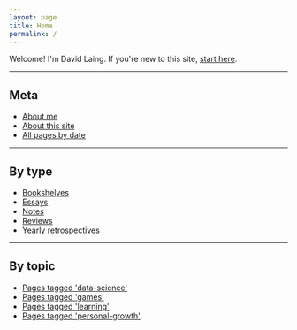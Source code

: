 ```yaml
---
layout: page
title: Home
permalink: /
---
```


Welcome! I'm David Laing. If you're new to this site, <a id="start-here" class="internal-link" href="/start-here/">start here</a>.

<hr>

## Meta

* <a id="about-me" class="internal-link" href="/about-me/">About me</a>
* <a id="about-this-site" class="internal-link" href="/about-this-site/">About this site</a>
* <a id="all-pages-by-date" class="internal-link" href="/all-pages-by-date/">All pages by date</a>

<hr>

## By type

* <a id="books-ive-read" class="internal-link" href="/books-ive-read/">Bookshelves</a>
* <a id="essays" class="internal-link" href="/essays/">Essays</a>
* <a id="notes" class="internal-link" href="/notes/">Notes</a>
* <a id="reviews" class="internal-link" href="/reviews/">Reviews</a>
* <a id="yearly-retrospectives" class="internal-link" href="/yearly-retrospectives/">Yearly retrospectives</a>

<hr>

## By topic

* <a id="data-science" class="internal-link" href="/data-science/">Pages tagged 'data-science'</a>
* <a id="games" class="internal-link" href="/games/">Pages tagged 'games'</a>
* <a id="learning" class="internal-link" href="/learning/">Pages tagged 'learning'</a>
* <a id="personal-growth" class="internal-link" href="/personal-growth/">Pages tagged 'personal-growth'</a>